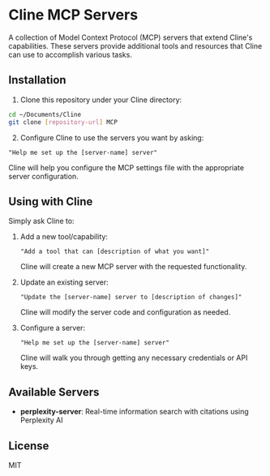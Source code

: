 # Cline MCP Servers

A collection of Model Context Protocol (MCP) servers that extend Cline's capabilities. These servers provide additional tools and resources that Cline can use to accomplish various tasks.

## Installation

1. Clone this repository under your Cline directory:
```bash
cd ~/Documents/Cline
git clone [repository-url] MCP
```

2. Configure Cline to use the servers you want by asking:
```
"Help me set up the [server-name] server"
```
Cline will help you configure the MCP settings file with the appropriate server configuration.

## Using with Cline

Simply ask Cline to:

1. Add a new tool/capability:
   ```
   "Add a tool that can [description of what you want]"
   ```
   Cline will create a new MCP server with the requested functionality.

2. Update an existing server:
   ```
   "Update the [server-name] server to [description of changes]"
   ```
   Cline will modify the server code and configuration as needed.

3. Configure a server:
   ```
   "Help me set up the [server-name] server"
   ```
   Cline will walk you through getting any necessary credentials or API keys.

## Available Servers

- **perplexity-server**: Real-time information search with citations using Perplexity AI

## License

MIT
